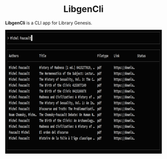 <h1 align="center">LibgenCli</h1>



**LibgenCli** is a CLI app for Library Genesis. 

<sub>
<p align='center'><img  src="assets/screenshot.png" height="400" width="auto"></p>
</sub>
